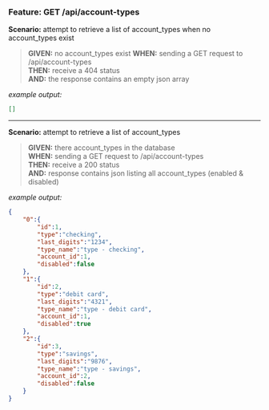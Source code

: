 ### Feature: GET /api/account-types

**Scenario:** attempt to retrieve a list of account_types when no account_types exist
> **GIVEN:** no account_types exist
> **WHEN:** sending a GET request to /api/account-types  
> **THEN:** receive a 404 status  
> **AND:** the response contains an empty json array

_example output:_
```json
[]
```

- - -

**Scenario:** attempt to retrieve a list of account_types
> **GIVEN:** there account_types in the database  
> **WHEN:** sending a GET request to /api/account-types   
> **THEN:** receive a 200 status  
> **AND:** response contains json listing all account_types (enabled & disabled)

_example output:_
```json
{
    "0":{
        "id":1,
        "type":"checking",
        "last_digits":"1234",
        "type_name":"type - checking",
        "account_id":1,
        "disabled":false
    },
    "1":{
        "id":2,
        "type":"debit card",
        "last_digits":"4321",
        "type_name":"type - debit card",
        "account_id":1,
        "disabled":true
    },
    "2":{
        "id":3,
        "type":"savings",
        "last_digits":"9876",
        "type_name":"type - savings",
        "account_id":2,
        "disabled":false
    }
}
```